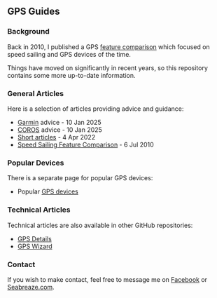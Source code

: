 ## GPS Guides

### Background

Back in 2010, I published a GPS [feature comparison](guidance/features/feature-comparison.pdf) which focused on speed sailing and GPS devices of the time.

Things have moved on significantly in recent years, so this repository contains some more up-to-date information.



### General Articles

Here is a selection of articles providing advice and guidance:

- [Garmin](guidance/garmin/README.md) advice - 10 Jan 2025
- [COROS](guidance/coros/README.md) advice - 10 Jan 2025
- [Short articles](guidance/README.md) - 4 Apr 2022
- [Speed Sailing Feature Comparison](guidance/features/feature-comparison.pdf) - 6 Jul 2010



### Popular Devices

There is a separate page for popular GPS devices:

- Popular [GPS devices](devices/README.md)



### Technical Articles

Technical articles are also available in other GitHub repositories:

- [GPS Details](https://logiqx.github.io/gps-details/)
- [GPS Wizard](https://logiqx.github.io/gps-wizard/articles.html)



### Contact

If you wish to make contact, feel free to message me on [Facebook](https://www.facebook.com/michael.george.545) or [Seabreaze.com](https://www.seabreeze.com.au/Members/Profile/Details.aspx?member=K888).

